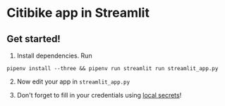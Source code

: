 # Citibike app in Streamlit

## Get started!

1. Install dependencies. Run
```
pipenv install --three && pipenv run streamlit run streamlit_app.py
```

2. Now edit your app in `streamlit_app.py`

3. Don't forget to fill in your credentials using [local secrets](https://docs.streamlit.io/streamlit-cloud/get-started/deploy-an-app/connect-to-data-sources/secrets-management#develop-locally-with-secrets)!